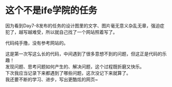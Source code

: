 <h1>这个不是ife学院的任务</h1>
<p>因为看到Day7-8发布的任务的设计图里的文字、图片毫无意义杂乱无章，强迫症犯了，越写越难受，所以就自己找了一个网站照着写了。</p>
<p>代码纯手撸，没有参考网站的。</p>
<p>这是第一次写这么长的代码，中间遇到了很多意想不到的问题，但这正是代码的乐趣！<br> 
发现问题、思考问题如何产生的、解决问题，这个过程既折磨又快乐。<br>
下次我应当记录下来都遇到了哪些问题，这次没记下来就算了。<br>
我还要不断的学习、进步，写出更酷炫的网页~</p>
